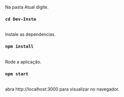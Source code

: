 Na pasta Atual digite.

### `cd Dev-Insta`

<br> 
Instale as dependencias.

### `npm install`
<br>
Rode a aplicação.

### `npm start`
<br>
abra http://localhost:3000 para visualizar no navegador.
<br>


